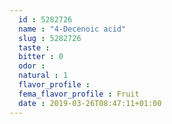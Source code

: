 ```yaml
---
  id : 5282726
  name : "4-Decenoic acid"
  slug : 5282726
  taste : 
  bitter : 0
  odor : 
  natural : 1
  flavor_profile : 
  fema_flavor_profile : Fruit
  date : 2019-03-26T08:47:11+01:00
---
```



